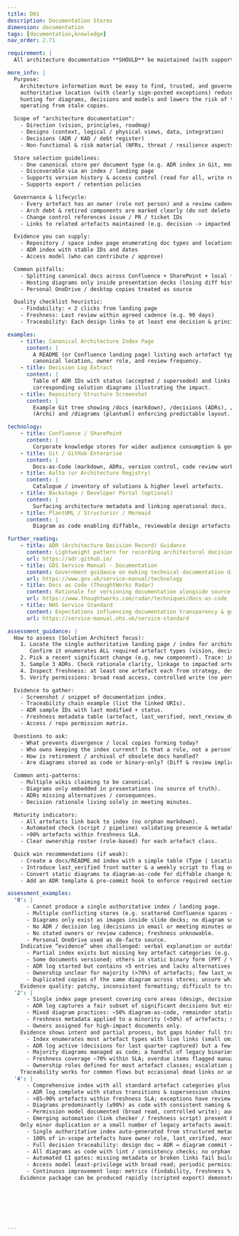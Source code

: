 ```yaml
---
title: D01
description: Documentation Stores
dimension: documentation
tags: [documentation,knowledge]
nav_order: 2.71

requirement: |
  All architecture documentation **SHOULD** be maintained (with supporting processes and change control) within the appropriate NHS England knowledge store(s) e.g. Aalto, SharePoint, Confluence.

more_info: |
  Purpose:
    Architecture information must be easy to find, trusted, and governed. A single
    authoritative location (with clearly sign‑posted exceptions) reduces time lost
    hunting for diagrams, decisions and models and lowers the risk of teams
    operating from stale copies.

  Scope of "architecture documentation":
    - Direction (vision, principles, roadmap)
    - Designs (context, logical / physical views, data, integration)
    - Decisions (ADR / KAD / debt register)
    - Non‑functional & risk material (NFRs, threat / resilience aspects)

  Store selection guidelines:
    - One canonical store per document type (e.g. ADR index in Git, models in Archi repo)
    - Discoverable via an index / landing page
    - Supports version history & access control (read for all, write restricted)
    - Supports export / retention policies

  Governance & lifecycle:
    - Every artefact has an owner (role not person) and a review cadence
    - Arch debt & retired components are marked clearly (do not delete context)
    - Change control references issue / PR / ticket IDs
    - Links to related artefacts maintained (e.g. decision -> impacted diagram)

  Evidence you can supply:
    - Repository / space index page enumerating doc types and locations
    - ADR index with stable IDs and dates
    - Access model (who can contribute / approve)

  Common pitfalls:
    - Splitting canonical docs across Confluence + SharePoint + local folders
    - Hosting diagrams only inside presentation decks (losing diff history)
    - Personal OneDrive / desktop copies treated as source

  Quality checklist heuristic:
    - Findability: < 2 clicks from landing page
    - Freshness: Last review within agreed cadence (e.g. 90 days)
    - Traceability: Each design links to at least one decision & principle

examples: 
    - title: Canonical Architecture Index Page
      content: |
        A README (or Confluence landing page) listing each artefact type, the
        canonical location, owner role, and review frequency.
    - title: Decision Log Extract
      content: |
        Table of ADR IDs with status (accepted / superseded) and links to the
        corresponding solution diagrams illustrating the impact.
    - title: Repository Structure Screenshot
      content: |
        Example Git tree showing /docs (markdown), /decisions (ADRs), /models
        (Archi) and /diagrams (plantuml) enforcing predictable layout.

technology:
    - title: Confluence / SharePoint
      content: |
        Corporate knowledge stores for wider audience consumption & governance packs.
    - title: Git / GitHub Enterprise
      content: |
        Docs‑as‑Code (markdown, ADRs, version control, code review workflow).
    - title: Aalto (or Architecture Registry)
      content: |
        Catalogue / inventory of solutions & higher level artefacts.
    - title: Backstage / Developer Portal (optional)
      content: |
        Surfacing architecture metadata and linking operational docs.
    - title: PlantUML / Structurizr / Mermaid
      content: |
        Diagram as code enabling diffable, reviewable design artefacts.

further_reading:
    - title: ADR (Architecture Decision Record) Guidance
      content: Lightweight pattern for recording architectural decisions.
      url: https://adr.github.io/
    - title: GDS Service Manual - Documentation
      content: Government guidance on making technical documentation discoverable.
      url: https://www.gov.uk/service-manual/technology
    - title: Docs as Code (ThoughtWorks Radar)
      content: Rationale for versioning documentation alongside source.
      url: https://www.thoughtworks.com/radar/techniques/docs-as-code
    - title: NHS Service Standard
      content: Expectations influencing documentation transparency & governance.
      url: https://service-manual.nhs.uk/service-standard

assessment_guidance: |
  How to assess (Solution Architect focus):
    1. Locate the single authoritative landing page / index for architecture docs.
       Confirm it enumerates ALL required artefact types (vision, decisions, models etc.) or states why absent.
    2. Pick a recent significant change (e.g. new component). Trace: index → design doc → ADR → relevant diagram commit. If any hop fails, note gap.
    3. Sample 3 ADRs. Check rationale clarity, linkage to impacted artefacts and status accuracy.
    4. Inspect freshness: at least one artefact each from strategy, design, decision & risk should show a last_verified date within agreed cadence.
    5. Verify permissions: broad read access, controlled write (no personal silos). Spot-check for shadow copies (old Confluence space / slide deck).

  Evidence to gather:
    - Screenshot / snippet of documentation index.
    - Traceability chain example (list the linked URIs).
    - ADR sample IDs with last modified + status.
    - Freshness metadata table (artefact, last_verified, next_review_due).
    - Access / repo permission matrix.

  Questions to ask:
    - What prevents divergence / local copies forming today?
    - Who owns keeping the index current? Is that a role, not a person?
    - How is retirement / archival of obsolete docs handled?
    - Are diagrams stored as code or binary-only? (Diff & review implications.)

  Common anti‑patterns:
    - Multiple wikis claiming to be canonical.
    - Diagrams only embedded in presentations (no source of truth).
    - ADRs missing alternatives / consequences.
    - Decision rationale living solely in meeting minutes.

  Maturity indicators:
    - All artefacts link back to index (no orphan markdown).
    - Automated check (script / pipeline) validating presence & metadata.
    - >90% artefacts within freshness SLA.
    - Clear ownership roster (role-based) for each artefact class.

  Quick win recommendations (if weak):
    - Create a docs/README.md index with a simple table (Type | Location | Owner | Review cadence).
    - Introduce last_verified front matter & a weekly script to flag overdue.
    - Convert static diagrams to diagram-as-code for diffable change history.
    - Add an ADR template & pre-commit hook to enforce required sections.

assessment_examples:
  '0': |
      - Cannot produce a single authoritative index / landing page.
      - Multiple conflicting stores (e.g. scattered Confluence spaces + ad‑hoc SharePoint folders + local PPT decks).
      - Diagrams only exist as images inside slide decks; no diagram source files.
      - No ADR / decision log (decisions in email or meeting minutes only).
      - No stated owners or review cadence; freshness unknowable.
      - Personal OneDrive used as de‑facto source.
    Indicative “evidence” when challenged: verbal explanation or outdated slide pack (>12 months old) with no link to current design.
      - Partial index exists but missing key artefact categories (e.g. no risk / NFR docs, no decision list).
      - Some documents versioned; others in static binary form (PPT / Visio) without history.
      - ADR log started but contains <5 entries and lacks alternatives / status fields.
      - Ownership unclear for majority (>70%) of artefacts; few last_verified fields present.
      - Duplicated copies of the same diagram across stores; unsure which is current.
    Evidence quality: patchy, inconsistent formatting; difficult to trace a change end‑to‑end.
  '2': |
      - Single index page present covering core areas (design, decisions, some diagrams) but omits strategy or non‑functional artefacts.
      - ADR log captures a fair subset of significant decisions but missing superseded chain or rationale depth.
      - Mixed diagram practices: ~50% diagram-as-code, remainder static images.
      - Freshness metadata applied to a minority (<50%) of artefacts; several obviously stale (> cadence threshold).
      - Owners assigned for high-impact documents only.
    Evidence shows intent and partial process, but gaps hinder full traceability.
      - Index enumerates most artefact types with live links (small omissions, e.g. resilience view or debt register linkage missing).
      - ADR log active (decisions for last quarter captured) but a few significant design pivots undocumented.
      - Majority diagrams managed as code; a handful of legacy binaries awaiting migration.
      - Freshness coverage ~70% within SLA; overdue items flagged manually (no automation).
      - Ownership roles defined for most artefact classes; escalation path informal.
    Traceability works for common flows but occasional dead links or undocumented rationale appear.
  '4': |
      - Comprehensive index with all standard artefact categories plus clear “intentionally absent” notes where applicable.
      - ADR log complete with status transitions & supersession chains; rare backlog of pending ADRs.
      - >85–90% artefacts within freshness SLA; exceptions have review dates & remediation tasks.
      - Diagrams predominantly (≥90%) as code with consistent naming & version history.
      - Permission model documented (broad read, controlled write); auditing of changes via PRs / issues.
      - Emerging automation (link checker / freshness script) present but not fully enforced in CI.
    Only minor duplication or a small number of legacy artefacts awaiting archival.
      - Single authoritative index auto-generated from structured metadata (no manual drift) covering every artefact class.
      - 100% of in-scope artefacts have owner role, last_verified, next_review_due; dashboard surfaces SLA adherence in real time.
      - Full decision traceability: design doc ↔ ADR ↔ diagram commit ↔ principle / objective links validated by pipeline.
      - All diagrams as code with lint / consistency checks; no orphan or duplicate artefacts.
      - Automated CI gates: missing metadata or broken links fail build; freshness reminders created as issues.
      - Access model least‑privilege with broad read; periodic permission audit evidence retained.
      - Continuous improvement loop: metrics (findability, freshness %, decision coverage) trending positively quarter-on-quarter.
    Evidence package can be produced rapidly (scripted export) demonstrating compliance end‑to‑end.







---
```


